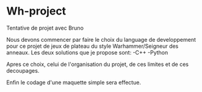Wh-project
==========

Tentative de projet avec Bruno

Nous devons commencer par faire le choix du language de developpement pour ce projet de jeux de plateau du style Warhammer/Seigneur des anneaux.
Les deux solutions que je propose sont:
    -C++
    -Python

Apres ce choix, celui de l'organisation du projet, de ces limites et de ces decoupages.

Enfin le codage d'une maquette simple sera effectue.
